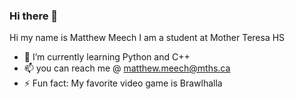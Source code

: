 ### Hi there 👋

Hi my name is Matthew Meech I am a student at Mother Teresa HS

- 🌱 I’m currently learning Python and C++
- 📫 you can reach me @ matthew.meech@mths.ca
- ⚡ Fun fact: My favorite video game is Brawlhalla
